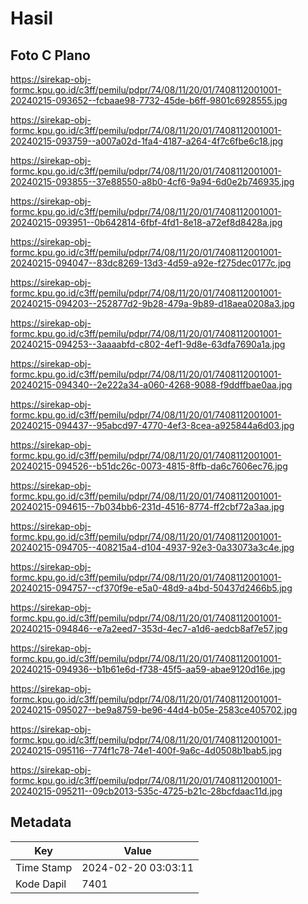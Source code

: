 # Hasil

## Foto C Plano

https://sirekap-obj-formc.kpu.go.id/c3ff/pemilu/pdpr/74/08/11/20/01/7408112001001-20240215-093652--fcbaae98-7732-45de-b6ff-9801c6928555.jpg

https://sirekap-obj-formc.kpu.go.id/c3ff/pemilu/pdpr/74/08/11/20/01/7408112001001-20240215-093759--a007a02d-1fa4-4187-a264-4f7c6fbe6c18.jpg

https://sirekap-obj-formc.kpu.go.id/c3ff/pemilu/pdpr/74/08/11/20/01/7408112001001-20240215-093855--37e88550-a8b0-4cf6-9a94-6d0e2b746935.jpg

https://sirekap-obj-formc.kpu.go.id/c3ff/pemilu/pdpr/74/08/11/20/01/7408112001001-20240215-093951--0b642814-6fbf-4fd1-8e18-a72ef8d8428a.jpg

https://sirekap-obj-formc.kpu.go.id/c3ff/pemilu/pdpr/74/08/11/20/01/7408112001001-20240215-094047--83dc8269-13d3-4d59-a92e-f275dec0177c.jpg

https://sirekap-obj-formc.kpu.go.id/c3ff/pemilu/pdpr/74/08/11/20/01/7408112001001-20240215-094203--252877d2-9b28-479a-9b89-d18aea0208a3.jpg

https://sirekap-obj-formc.kpu.go.id/c3ff/pemilu/pdpr/74/08/11/20/01/7408112001001-20240215-094253--3aaaabfd-c802-4ef1-9d8e-63dfa7690a1a.jpg

https://sirekap-obj-formc.kpu.go.id/c3ff/pemilu/pdpr/74/08/11/20/01/7408112001001-20240215-094340--2e222a34-a060-4268-9088-f9ddffbae0aa.jpg

https://sirekap-obj-formc.kpu.go.id/c3ff/pemilu/pdpr/74/08/11/20/01/7408112001001-20240215-094437--95abcd97-4770-4ef3-8cea-a925844a6d03.jpg

https://sirekap-obj-formc.kpu.go.id/c3ff/pemilu/pdpr/74/08/11/20/01/7408112001001-20240215-094526--b51dc26c-0073-4815-8ffb-da6c7606ec76.jpg

https://sirekap-obj-formc.kpu.go.id/c3ff/pemilu/pdpr/74/08/11/20/01/7408112001001-20240215-094615--7b034bb6-231d-4516-8774-ff2cbf72a3aa.jpg

https://sirekap-obj-formc.kpu.go.id/c3ff/pemilu/pdpr/74/08/11/20/01/7408112001001-20240215-094705--408215a4-d104-4937-92e3-0a33073a3c4e.jpg

https://sirekap-obj-formc.kpu.go.id/c3ff/pemilu/pdpr/74/08/11/20/01/7408112001001-20240215-094757--cf370f9e-e5a0-48d9-a4bd-50437d2466b5.jpg

https://sirekap-obj-formc.kpu.go.id/c3ff/pemilu/pdpr/74/08/11/20/01/7408112001001-20240215-094846--e7a2eed7-353d-4ec7-a1d6-aedcb8af7e57.jpg

https://sirekap-obj-formc.kpu.go.id/c3ff/pemilu/pdpr/74/08/11/20/01/7408112001001-20240215-094936--b1b61e6d-f738-45f5-aa59-abae9120d16e.jpg

https://sirekap-obj-formc.kpu.go.id/c3ff/pemilu/pdpr/74/08/11/20/01/7408112001001-20240215-095027--be9a8759-be96-44d4-b05e-2583ce405702.jpg

https://sirekap-obj-formc.kpu.go.id/c3ff/pemilu/pdpr/74/08/11/20/01/7408112001001-20240215-095116--774f1c78-74e1-400f-9a6c-4d0508b1bab5.jpg

https://sirekap-obj-formc.kpu.go.id/c3ff/pemilu/pdpr/74/08/11/20/01/7408112001001-20240215-095211--09cb2013-535c-4725-b21c-28bcfdaac11d.jpg


## Metadata

| Key        | Value               |
| ---------- | ------------------- |
| Time Stamp | 2024-02-20 03:03:11 |
| Kode Dapil | 7401                |



